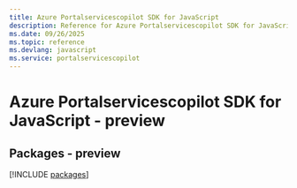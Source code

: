 ```yaml
---
title: Azure Portalservicescopilot SDK for JavaScript
description: Reference for Azure Portalservicescopilot SDK for JavaScript
ms.date: 09/26/2025
ms.topic: reference
ms.devlang: javascript
ms.service: portalservicescopilot
---
```

# Azure Portalservicescopilot SDK for JavaScript - preview
## Packages - preview
[!INCLUDE [packages](portalservicescopilot-index.md)]